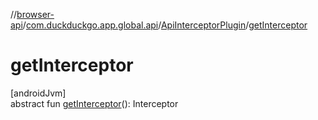 //[browser-api](../../../index.md)/[com.duckduckgo.app.global.api](../index.md)/[ApiInterceptorPlugin](index.md)/[getInterceptor](get-interceptor.md)

# getInterceptor

[androidJvm]\
abstract fun [getInterceptor](get-interceptor.md)(): Interceptor
